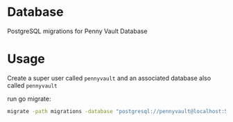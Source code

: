 # Database

PostgreSQL migrations for Penny Vault Database

# Usage

Create a super user called `pennyvault` and an associated database
also called `pennyvault`

run go migrate:

```bash
migrate -path migrations -database "postgresql://pennyvault@localhost:5432/pennyvault?sslmode=disable" up
```